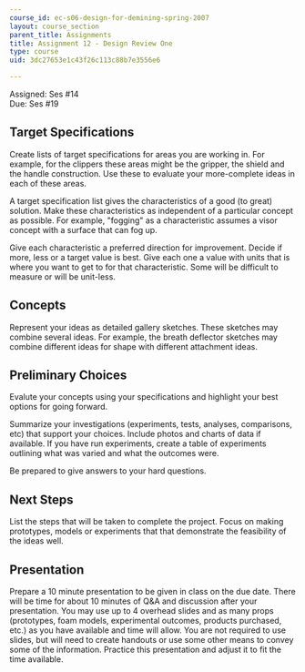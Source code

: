 ```yaml
---
course_id: ec-s06-design-for-demining-spring-2007
layout: course_section
parent_title: Assignments
title: Assignment 12 - Design Review One
type: course
uid: 3dc27653e1c43f26c113c88b7e3556e6

---
```


Assigned: Ses #14  
Due: Ses #19

Target Specifications
---------------------

Create lists of target specifications for areas you are working in. For example, for the clippers these areas might be the gripper, the shield and the handle construction. Use these to evaluate your more-complete ideas in each of these areas.

A target specification list gives the characteristics of a good (to great) solution. Make these characteristics as independent of a particular concept as possible. For example, "fogging" as a characteristic assumes a visor concept with a surface that can fog up.

Give each characteristic a preferred direction for improvement. Decide if more, less or a target value is best. Give each one a value with units that is where you want to get to for that characteristic. Some will be difficult to measure or will be unit-less.

Concepts
--------

Represent your ideas as detailed gallery sketches. These sketches may combine several ideas. For example, the breath deflector sketches may combine different ideas for shape with different attachment ideas.

Preliminary Choices
-------------------

Evalute your concepts using your specifications and highlight your best options for going forward.

Summarize your investigations (experiments, tests, analyses, comparisons, etc) that support your choices. Include photos and charts of data if available. If you have run experiments, create a table of experiments outlining what was varied and what the outcomes were.

Be prepared to give answers to your hard questions.

Next Steps
----------

List the steps that will be taken to complete the project. Focus on making prototypes, models or experiments that that demonstrate the feasibility of the ideas well.

Presentation
------------

Prepare a 10 minute presentation to be given in class on the due date. There will be time for about 10 minutes of Q&A and discussion after your presentation. You may use up to 4 overhead slides and as many props (prototypes, foam models, experimental outcomes, products purchased, etc.) as you have available and time will allow. You are not required to use slides, but will need to create handouts or use some other means to convey some of the information. Practice this presentation and adjust it to fit the time available.